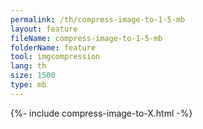 ```yaml
---
permalink: /th/compress-image-to-1-5-mb
layout: feature
fileName: compress-image-to-1-5-mb
folderName: feature
tool: imgcompression
lang: th
size: 1500
type: mb
---
```


{%- include compress-image-to-X.html -%}
